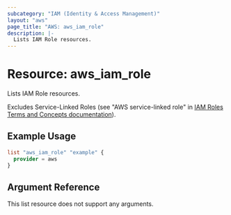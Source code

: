 ```yaml
---
subcategory: "IAM (Identity & Access Management)"
layout: "aws"
page_title: "AWS: aws_iam_role"
description: |-
  Lists IAM Role resources.
---
```


# Resource: aws_iam_role

Lists IAM Role resources.

Excludes Service-Linked Roles (see "AWS service-linked role" in [IAM Roles Terms and Concepts documentation](https://docs.aws.amazon.com/IAM/latest/UserGuide/id_roles.html#id_roles_terms-and-concepts)).

## Example Usage

```terraform
list "aws_iam_role" "example" {
  provider = aws
}
```

## Argument Reference

This list resource does not support any arguments.
